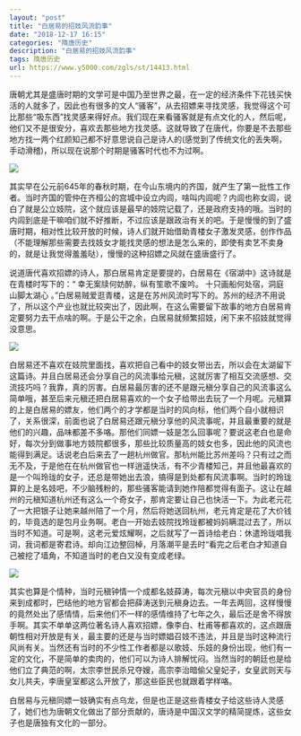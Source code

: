 ```yaml
---
layout: "post"
title: "白居易的招妓风流韵事"
date: "2018-12-17 16:15"
categories: "隋唐历史"
description: "白居易的招妓风流韵事"
tags: 隋唐历史
url: https://www.y5000.com/zgls/st/14413.html
---
```






唐朝尤其是盛唐时期的文学可是中国乃至世界之最，在一定的经济条件下花钱买快活的人就多了，因此也有很多的文人“骚客”，从去招嫖来寻找灵感，我觉得这个可比那些“吸东西”找灵感来得好点。我们现在来看骚客就是有点文化的人，然后呢，他们又不是很安分，喜欢去那些地方找灵感。这就导致了在唐代，你要是不去那些地方找一两个红颜知己都不好意思说自己是诗人的(感觉到了传统文化的丢失啊，手动滑稽)，所以现在说那个时期是骚客时代也不为过啊。

![](https://img.y5000.com/uploads/allimg/170221/1F1116248-0.jpg)

其实早在公元前645年的春秋时期，在今山东境内的齐国，就产生了第一批性工作者。当时齐国的管仲在齐桓公的宫城中设立内闾，啥叫内闾呢？内闾也称女闾，说白了就是公立妓院，这个就应该是最早的妓院记载了，还是政府支持的哦。当时的内闾到底是干嘛咱们就不好推断，不过应该是跟政治有关的吧。于是慢慢的到了盛唐时期，相对性比较开放的时候，诗人们就开始借助青楼女子激发灵感，创作作品（不能理解那些需要去找妓女才能找灵感的想法是怎么来的，即使有卖艺不卖身的，就是让我觉得羞羞哒），慢慢的这种招嫖之风就在盛唐盛行了。

说道唐代喜欢招嫖的诗人，那白居易肯定是要提的，白居易在《宿湖中》这诗就是在青楼时写下的：“ 幸无案牍何妨醉，纵有笙歌不废吟。 十只画船何处宿，洞庭山脚太湖心
。”白居易贼爱逛青楼，这是在苏州风流时写下的。苏州的经济不用说了，所以这个产业也就比较突出了，因此啊，在这么需要留下故事的地方白居易肯定要努力去干点啥的啊。于是公干之余，白居易就频繁招妓，闲下来不招妓就觉得没意思。

![](https://img.y5000.com/uploads/allimg/170221/1F11155a-1.jpg)

白居易还不喜欢在妓院里面找，喜欢把自己看中的妓女带出去，所以会在太湖留下这篇诗。并且白居易还会分享自己的风流事给元稹，这就厉害了相互交流感想、交流技巧吗？我靠，真的厉害。白居易最厉害的还不是跟元稹分享自己的风流事这么简单哦，甚至后来元稹还把白居易喜欢的一个女子给带出去玩了一个月呢。元稹算的上是白居易的嫖友，他们两个的才学都是当时的风向标，他们两个自小就相识了，关系很深，前面也说了白居易还跟元稹分享他的风流事呢，并且最重要的就是他们的兴趣，品味都差不多咯。那他们同嫖一妓是怎么回事呢？要说这老白也是命好，每次分到做事地方妓院都很多，那些比较质量高的妓女也多，因此他的风流也能得到满足。话说老白后来去了一趟杭州做官。那杭州能比苏州差吗？只有过之而无不及，于是他在在杭州做官也一样逍遥快活，有不少青楼知己，并且他最喜欢的是一个叫玲珑的女子，还总是带她出去浪，搞得是到处都有风流事啊。当时的玲珑算的上是名妓吧，不少脑残粉的，那些骚客能请到她作陪都觉得有面子。这让在越州的元稹知道杭州还有这么一个奇女子，那肯定要让自己也快活一下。为此老元花了一大把银子让她来越州陪了一个月，然后将她送回杭州，老元肯定是花了大价钱的，毕竟选的是包月业务啊。老白一开始去妓院找玲珑都被妈妈瞒混过去了，所以当时不知道。可是啊，这老元爱炫耀啊，之后就写了一首诗给老白：休遣玲珑唱我词，我词都是寄君诗。却向江边整回棹，月落潮平是去时“看完之后老白才知道自己被挖了墙角，不知道当时的老白又没有变成老绿。

![](https://img.y5000.com/uploads/allimg/170221/1F1115216-2.jpg)

其实也算是个情种，当时元稹钟情一个成都名妓薛涛，每次元稹以中央官员的身份来到成都时，巴结他的地方官都会把薛涛送到元稹身边去。一年去两回，这样慢慢的竟然处出了感情情，后来他们不一样的感情维持了七年之久，最后还是舍不得放手啊。其实不单单这两位著名诗人喜欢招嫖，像李白、杜甫等都喜欢的，这点跟唐朝性相对开放是有关，最主要的还是与当时嫖娼召妓不违法，并且是当时这种流行风尚有关。当然还有当时的不少性工作者都是以歌妓、乐妓的身份出现，他们有一定的文化，不是简单的卖肉的，他们可以为诗人排解忧闷。当然当时的朝廷也是给他们立了典范的啊，太宗李世民杀兄夺嫂，高宗李治暗偷父皇妃子，女皇武则天与女儿共夫，李唐皇室都这么开放了，那这些臣民也就跟着学样咯。

白居易与元稹同嫖一妓确实有点乌龙，但是也正是这些青楼女子给这些诗人灵感了，她们也为唐朝文化做出了部分贡献的，唐诗是中国汉文学的精简提炼，这些女子也是唐独有文化的一部分。
